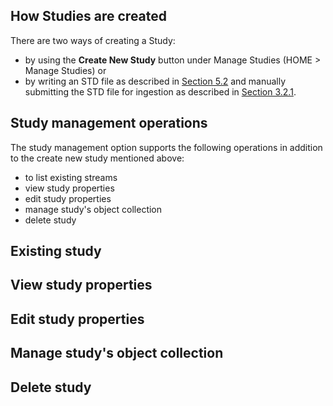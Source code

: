 ## How Studies are created

There are two ways of creating a Study: 

* by using the __Create New Study__ button under Manage Studies (HOME > Manage Studies) or 
* by writing an STD file as described in [Section 5.2](https://github.com/paulopinheiro1234/hadatac/wiki/5.2.-Stream-Specification-(STR)) and manually submitting the STD file for ingestion as described in [Section 3.2.1]( https://github.com/paulopinheiro1234/hadatac/wiki/3.2.-Manage-Data-File-Ingestion#321-manual-data-file-ingest). 

## Study management operations

The study management option supports the following operations in addition to the create new study mentioned above: 

* to list existing streams
* view study properties
* edit study properties
* manage study's object collection
* delete study

## Existing study 

## View study properties 

## Edit study properties

## Manage study's object collection

## Delete study 
